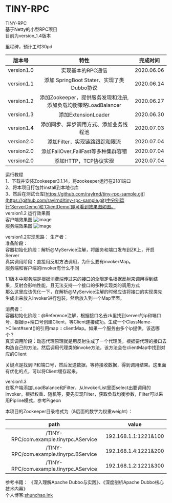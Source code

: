 # TINY-RPC
TINY-RPC  
基于Netty的小型RPC项目  
目前为version_1.4版本  

里程碑，预计工时30pd 

|   版本号   |                             特性                                     |  完成时间   |
| :--------: | :----------------------------------------------------------:       | :--------: |
| version1.0 |                      实现基本的RPC通信                               | 2020.06.06 |
| version1.1 |     添加 SpringBoot Stater、实现了类Dubbo协议                         | 2020.06.14 |
| version1.2 | 添加Zookeeper，提供服务发现和注册, 添加负载均衡策略LoadBalancer           | 2020.06.27 |
| version1.3 |                     添加ExtensionLoader                            | 2020.06.30 |
| version1.4 |            添加同步、异步调用方式、添加业务线程池                         | 2020.07.03 |
| version2.0 |                添加Filter，实现链路跟踪和限流                          | 2020.07.04 |
| version2.0 |              添加FailOver,FailFast等多种集群容错                      | 2020.07.04 |
| version2.0 |              添加HTTP，TCP协议实现                                   | 2020.07.04 |
运行教程   
1、下载并安装Zookeeper3.1.14，将zookeeper运行在2181端口  
2、将本项目打包并install到本地仓库  
3、然后在测试仓库[https://github.com/raylrnd/tiny-rpc-sample.git](https://github.com/raylrnd/tiny-rpc-sample.git)中分别运行'ServerDemo'和'ClientDemo'即可看到效果图如图。     
version1.2 运行效果图  
客户端效果图
![image](https://upload-images.jianshu.io/upload_images/16081207-b3a03e4f80c366af.png)  
服务端效果图
![image](https://upload-images.jianshu.io/upload_images/16081207-3c0abbcb20799619.png) 


version1.2实现思路：
生产者：  
准备阶段：  
容器初始化阶段：解析@MyService注解，将服务和端口发布到ZK上，开启Server  
真实调用阶段：直接用反射方法调用，为什么要有invokerMap。  
服务端和客户端的invoker有什么不同  

1.1版本中服务端是根据消费端传过来的接口的全限定名根据反射来调用得到结果，反射会影响性能，且无法支持一个接口的多种实现类的调用方式  
那么这里应该优化一下，在解析@MyService注解的时候应该将接口的实现类先生成出来放入Invoker进行包装，然后放入到一个Map里面。

消费者：  
容器初始化阶段：@Reference注解，根据接口名去zk里找到server的ip和端口号，根据ip+端口号创建Client，等Client连接成功。生成一个ClassName->Client#sent()的引用map :: clientMap。如果一个服务由多个ip提供，该选哪个？  
真实调用阶段：动态代理原理就是用反射生成了一个代理类，根据要代理的接口去构造自己的方法。然后调用代理类的invoke方法，该方法会在clientMap中找到对应的Client 

关键点是找到IP和端口号，然后发送数据，等待接收数据，得到调用结果。这里面有优化的点，可以将Client缓存起来。 

version1.3  
在客户端添加LoadBalance和Filter，从InvokerList里面select出要调用的Invoker。根据权重、随机等，要先实现Filter，获取负载均衡参数，Filter可以采用Pipline模式，参考Pigeon  

本项目的Zookeeper目录格式为（&后面的数字为权重weight）：   
  
| path                                   | value                |
| :--------------------------------------: | :--------------------: |
| /TINY-RPC/com.example.tinyrpc.AService | 192.168.1.1:1221&100 |
| /TINY-RPC/com.example.tinyrpc.BService | 192.168.1.4:1221&200 |
| /TINY-RPC/com.example.tinyrpc.AService | 192.168.1.2:1221&300 |
参考书籍：
《深入理解Apache Dubbo与实践》、《深度剖析Apache Dubbo核心技术内幕》  
个人博客:[shunchao.ink](http://www.shunchao.ink)
